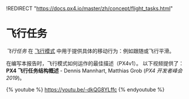 !REDIRECT "https://docs.px4.io/master/zh/concept/flight_tasks.html"

# 飞行任务

*飞行任务* 在 [飞行模式](../concept/flight_modes.md) 中用于提供具体的移动行为：例如跟随或飞行平滑。

在编写本报告时，飞行模式如何运作的最佳描述（PX4v1）。 以下视频提供了：**PX4 飞行任务结构概述** - Dennis Mannhart, Matthias Grob (*PX4 开发者峰会2019*)。

{% youtube %}
https://youtu.be/-dkQG8YLffc
{% endyoutube %}
